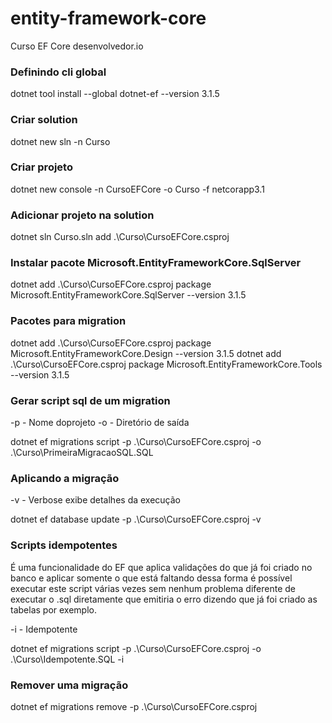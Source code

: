 # entity-framework-core
Curso EF Core desenvolvedor.io


### Definindo cli global

dotnet tool install --global dotnet-ef --version 3.1.5

### Criar solution

dotnet new sln -n Curso

### Criar projeto

dotnet new console -n CursoEFCore -o Curso -f netcorapp3.1

### Adicionar projeto na solution

dotnet sln Curso.sln add .\Curso\CursoEFCore.csproj

### Instalar pacote Microsoft.EntityFrameworkCore.SqlServer

dotnet add .\Curso\CursoEFCore.csproj package Microsoft.EntityFrameworkCore.SqlServer --version 3.1.5

### Pacotes para migration

dotnet add .\Curso\CursoEFCore.csproj package Microsoft.EntityFrameworkCore.Design --version 3.1.5
dotnet add .\Curso\CursoEFCore.csproj package Microsoft.EntityFrameworkCore.Tools --version 3.1.5

### Gerar script sql de um migration

-p - Nome doprojeto
-o - Diretório de saída

 dotnet ef migrations script -p .\Curso\CursoEFCore.csproj -o .\Curso\PrimeiraMigracaoSQL.SQL

 ### Aplicando a migração
-v - Verbose exibe detalhes da execução


 dotnet ef database update -p .\Curso\CursoEFCore.csproj -v


 ### Scripts idempotentes

 É uma funcionalidade do EF que aplica validações do que já foi criado no banco e aplicar somente o que está faltando dessa forma é possível executar este script várias vezes sem nenhum problema diferente de executar o .sql diretamente que emitiria o erro dizendo que já foi criado as tabelas por exemplo.

-i - Idempotente

dotnet ef migrations script -p .\Curso\CursoEFCore.csproj -o .\Curso\Idempotente.SQL -i       

### Remover uma migração

dotnet ef migrations remove -p .\Curso\CursoEFCore.csproj